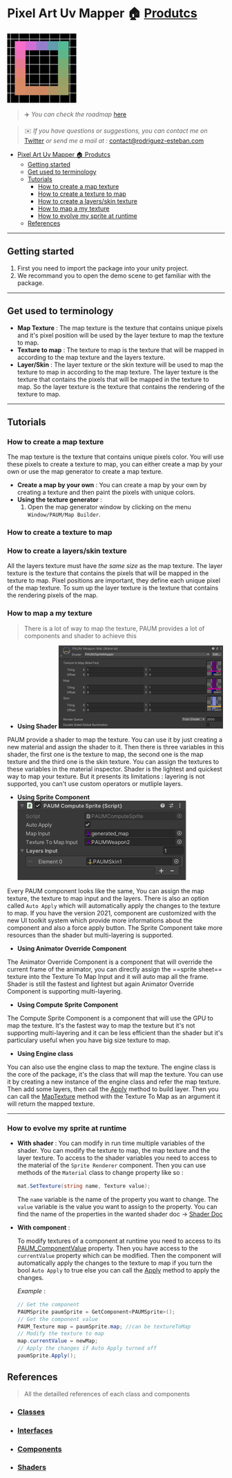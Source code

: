 # Pixel Art Uv Mapper 🏠 [Produtcs](../README.md)

![Pixel Art Uv Mapper](res/Icon.png)
>✈️ *You can check the roadmap* [here](https://woozy-durian-0c5.notion.site/Roadmap-4d4d409b9e0c4a7bb685ba38dfbec057)

>✉️ *If you have questions or suggestions, you can contact me on* [Twitter](https://twitter.com/ZEZEL_Dev) *or send me a mail at :* contact@rodriguez-esteban.com

- [Pixel Art Uv Mapper 🏠 Produtcs](#pixel-art-uv-mapper--produtcs)
  - [Getting started](#getting-started)
  - [Get used to terminology](#get-used-to-terminology)
  - [Tutorials](#tutorials)
    - [How to create a map texture](#how-to-create-a-map-texture)
    - [How to create a texture to map](#how-to-create-a-texture-to-map)
    - [How to create a layers/skin texture](#how-to-create-a-layersskin-texture)
    - [How to map a my texture](#how-to-map-a-my-texture)
    - [How to evolve my sprite at runtime](#how-to-evolve-my-sprite-at-runtime)
  - [References](#references)

___

## Getting started

1. First you need to import the package into your unity project.
2. We recommand you to open the demo scene to get familiar with the package.
___
## Get used to terminology

- **Map Texture** : The map texture is the texture that contains unique pixels and it's pixel position will  be used by the layer texture to map the texture to map.
- **Texture to map** : The texture to map is the texture that will be mapped in according to the map texture and the layers texture.
- **Layer/Skin** : The layer texture or the skin texture will be used to map the texture to map in according to the map texture. The layer texture is the texture that contains the pixels that will be mapped in the texture to map. So the layer texture is the texture that contains the rendering of the texture to map.
___
## Tutorials

### How to create a map texture
The map texture is the texture that contains unique pixels color. You will use these pixels to create a texture to map, you can either create a map by your own or use the map generator to create a map texture.

- **Create a map by your own** : You can create a map by your own by creating a texture and then paint the pixels with unique colors.
- **Using the texture generator** : 
  1. Open the map generator window by clicking on the menu `Window/PAUM/Map Builder`.
<!-- TODO: Faire le tuto avec capture -->


### How to create a texture to map
### How to create a layers/skin texture

All the layers texture must have *the same size* as the map texture. The layer texture is the texture that contains the pixels that will be mapped in the texture to map. Pixel positions are important, they define each unique pixel of the map texture. To sum up the layer texture is the texture that contains the rendering pixels of the map.


### How to map a my texture
> There is a lot of way to map the texture, PAUM provides a lot of components and shader to achieve this

  - __Using Shader__
  ![Using Shader](res/home/using-shader.PNG)

  PAUM provide a shader to map the texture. You can use it by just creating a new material and assign the shader to it. Then there is three variables in this shader, the first one is the texture to map, the second one is the map texture and the third one is the skin texture. You can assign the textures to these variables in the material inspector.
  Shader is the lightest and quickest way to map your texture. But it presents its limitations : layering is not supported, you can't use custom operators or mutliple layers.
  -  __Using Sprite Component__
  ![Using Sprite Component](res/home/using-component.PNG)
  
  Every PAUM component looks like the same, You can assign the map texture, the texture to map input and the layers. There is also an option called ``Auto Apply`` which will automatically apply the changes to the texture to map. If you have the version 2021, component are customized with the new UI toolkit system which provide more informations about the component and also a force apply button. The Sprite Component take more resources than the shader but multi-layering is supported.
  -  __Using Animator Override Component__

  The Animator Override Component is a component that will override the current frame of the animator, you can directly assign the ==sprite sheet== texture into the Texture To Map Input and it will auto map all the frame. Shader is still the fastest and lightest but again Animator Override Component is supporting multi-layering.
  -  __Using Compute Sprite Component__

  The Compute Sprite Component is a component that will use the GPU to map the texture. It's the fastest way to map the texture but it's not supporting multi-layering and it can be less efficient than the shader but it's particulary useful when you have big size texture to map.
  
  -  __Using Engine class__

  You can also use the engine class to map the texture. The engine class is the core of the package, it's the class that will map the texture. You can use it by creating a new instance of the engine class and refer the map texture. Then add some layers, then call the [Apply](Classes.md#-apply) method to build layer. Then you can call the [MapTexture](Classes.md#-maptexture) method with the Texture To Map as an argument it will return the mapped texture.

___
### How to evolve my sprite at runtime

- **With shader** :
  You can modify in run time multiple variables of the shader. You can modify the texture to map, the map texture and the layer texture.
  To access to the shader variables you need to access to the material of the ``Sprite Renderer`` component. Then you can use methods of the ``Material`` class to change property like so :

  ```csharp	
  mat.SetTexture(string name, Texture value);
  ```

  The ``name`` variable is the name of the property you want to change. The ``value`` variable is the value you want to assign to the property. You can find the name of the properties in the wanted shader doc &rarr; [Shader Doc](Shader.md)



- **With component** :
  
  To modify textures of a component at runtime you need to access to its [PAUM_ComponentValue](Classes.md#-paum_componentvalue) property. Then you have access to the ``currentValue`` property which can be modified. Then the component will automatically apply the changes to the texture to map if you turn the bool ``Auto Apply`` to true else you can call the [Apply](Components.md#apply) method to apply the changes.

  *Example* :

  ```csharp
  // Get the component
  PAUMSprite paumSprite = GetComponent<PAUMSprite>();
  // Get the component value
  PAUM_Texture map = paumSprite.map; //can be textureToMap
  // Modify the texture to map
  map.currentValue = newMap;
  // Apply the changes if Auto Apply turned off
  paumSprite.Apply();
  ```

## References
>All the detailled references of each class and components
* ### [Classes](Classes.md)
* ### [Interfaces](Interfaces.md)
* ### [Components](Components.md)
* ### [Shaders](Shader.md)
